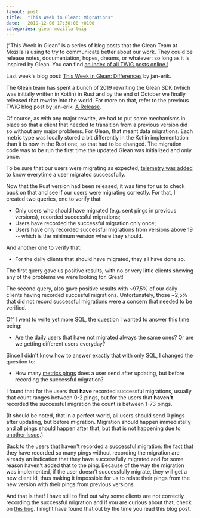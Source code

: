 ```yaml
---
layout: post
title:  "This Week in Glean: Migrations"
date:   2019-12-06 17:30:00 +0100
categories: glean mozilla twig
---
```


(“This Week in Glean” is a series of blog posts that the Glean Team at Mozilla is using to try to communicate better about our work. They could be release notes, documentation, hopes, dreams, or whatever: so long as it is inspired by Glean. You can find [an index of all TWiG posts online.](https://mozilla.github.io/glean/book/appendix/twig.html))

Last week's blog post: [This Week in Glean: Differences](https://fnordig.de/2019/11/29/this-week-in-glean/) by jan-erik.

The Glean team has spent a bunch of 2019 rewriting the Glean SDK (which was initially written in Kotlin) in Rust and by the end of October we finally released that rewrite into the world. For more on that, refer to the previous TWiG blog post by jan-erik: [A Release](https://fnordig.de/2019/10/24/this-week-in-glean/).

Of course, as with any major rewrite, we had to put some mechanisms in place so that a client that needed to transition from a previous version did so without any major problems. For Glean, that meant data migrations. Each metric type was locally stored a bit differently in the Kotlin implementation than it is now in the Rust one, so that had to be changed. The migration code was to be run the first time the updated Glean was initialized and only once.

To be sure that our users were migrating as expected, [telemetry was added](https://github.com/mozilla/glean/pull/334/files) to know everytime a user migrated successfully.

Now that the Rust version had been released, it was time for us to check back on that and see if our users were migrating correctly. For that, I created two queries, one to verify that:
- Only users who should have migrated (e.g. sent pings in previous versions), recorded successful migrations;
- Users have recorded the successful migration only once;
- Users have only recorded successful migrations from versions above 19 -- which is the minimum version where they should.

And another one to verify that:
- For the daily clients that should have migrated, they all have done so.

The first query gave us positive results, with no or very little clients showing any of the problems we were looking for. Great!

The second query, also gave positive results with ~97,5% of our daily clients having recorded succesful migrations. Unfortunately, those ~2,5% that did not record successful migrations were a concern that needed to be verified.

Off I went to write yet more SQL, the question I wanted to answer this time being:
- Are the daily users that have not migrated always the same ones? Or are we getting different users everyday?

Since I didn't know how to answer exactly that with only SQL, I changed the question to:
- How many [metrics pings](https://mozilla.github.io/glean/book/user/pings/metrics.html#crossing-due-time-with-the-application-closed) does a user send after updating, but before recording the successful migration?

I found that for the users that **have** recorded successful migrations, usually that count ranges between 0-2 pings, but for the users that **haven't** recorded the successful migration the count is between 1-73 pings.

(It should be noted, that in a perfect world, all users should send 0 pings after updating, but before migration. Migration should happen immediatelly and all pings should happen after that, but that is not happening due to [another issue](https://bugzilla.mozilla.org/show_bug.cgi?id=1601960).)

Back to the users that haven't recorded a successful migration: the fact that they have recorded so many pings without recording the migration are already an indication that they have successfully migrated and for some reason haven't added that to the ping. Because of the way the migration was implemented, if the user doesn't successfully migrate, they will get a new client id, thus making it impossible for us to relate their pings from the new version with their pings from previous versions.

And that is that! I have still to find out why some clients are not correctly recording the successful migration and if you are curious about that, check on [this bug](https://bugzilla.mozilla.org/show_bug.cgi?id=1599999). I might have found that out by the time you read this blog post.

